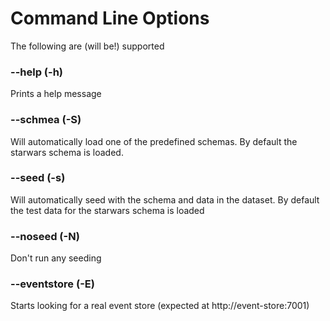# Command Line Options 

The following are (will be!) supported 

### --help (-h)

Prints a help message

### --schmea <schmea> (-S) 

Will automatically load one of the predefined schemas. By default the starwars 
schema is loaded.

### --seed <dataset> (-s)

Will automatically seed with the schema and data in the dataset. By default the 
test data for the starwars schema is loaded

### --noseed (-N)

Don't run any seeding 


### --eventstore (-E)

Starts looking for a real event store (expected at http://event-store:7001)

